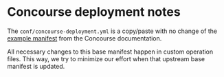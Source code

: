 Concourse deployment notes
==========================

The `conf/concourse-deployment.yml` is a copy/paste with no change of the
[example manifest](http://concourse.ci/clusters-with-bosh.html#section_deploying-concourse)
from the Concourse documentation.

All necessary changes to this base manifest happen in custom operation files.
This way, we try to minimize our effort when that upstream base manifest is
updated.
